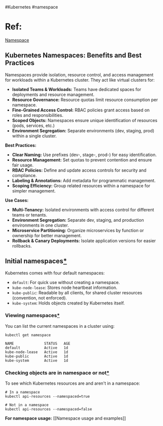 #Kubernetes #namespace
# Ref:
[Namespace](https://kubernetes.io/docs/concepts/overview/working-with-objects/namespaces/)
## Kubernetes Namespaces: Benefits and Best Practices

Namespaces provide isolation, resource control, and access management for workloads within a Kubernetes cluster. They act like virtual clusters for:

- **Isolated Teams & Workloads:** Teams have dedicated spaces for deployments and resource management.
- **Resource Governance:** Resource quotas limit resource consumption per namespace.
- **Fine-Grained Access Control:** RBAC policies grant access based on roles and responsibilities.
- **Scoped Objects:** Namespaces ensure unique identification of resources (pods, services, etc.)
- **Environment Segregation:** Separate environments (dev, staging, prod) within a single cluster.

**Best Practices:**

- **Clear Naming:** Use prefixes (dev-, stage-, prod-) for easy identification.
- **Resource Management:** Set quotas to prevent contention and ensure fair usage.
- **RBAC Policies:** Define and update access controls for security and compliance.
- **Labeling & Annotations:** Add metadata for programmatic management.
- **Scoping Efficiency:** Group related resources within a namespace for simpler management.

**Use Cases:**

- **Multi-Tenancy:** Isolated environments with access control for different teams or tenants.
- **Environment Segregation:** Separate dev, staging, and production environments in one cluster.
- **Microservice Partitioning:** Organize microservices by function or ownership for better management.
- **Rollback & Canary Deployments:** Isolate application versions for easier rollbacks.
## Initial namespaces[*](https://kubernetes.io/docs/concepts/overview/working-with-objects/namespaces/#initial-namespaces)

Kubernetes comes with four default namespaces:
- `default`: For quick use without creating a namespace.
- `kube-node-lease`: Stores node heartbeat information.
- `kube-public`: Readable by all clients, for shared cluster resources (convention, not enforced).
- `kube-system`: Holds objects created by Kubernetes itself.

### Viewing namespaces[*](https://kubernetes.io/docs/concepts/overview/working-with-objects/namespaces/#viewing-namespaces)

You can list the current namespaces in a cluster using:

```shell
kubectl get namespace
```

```
NAME              STATUS   AGE
default           Active   1d
kube-node-lease   Active   1d
kube-public       Active   1d
kube-system       Active   1d
```

### Checking objects are in namespace or not[*](https://kubernetes.io/docs/concepts/overview/working-with-objects/namespaces/#not-all-objects-are-in-a-namespace)

To see which Kubernetes resources are and aren't in a namespace:

```shell
# In a namespace
kubectl api-resources --namespaced=true

# Not in a namespace
kubectl api-resources --namespaced=false
```

**For namespace usage:** [[Namespace usage and examples]]
